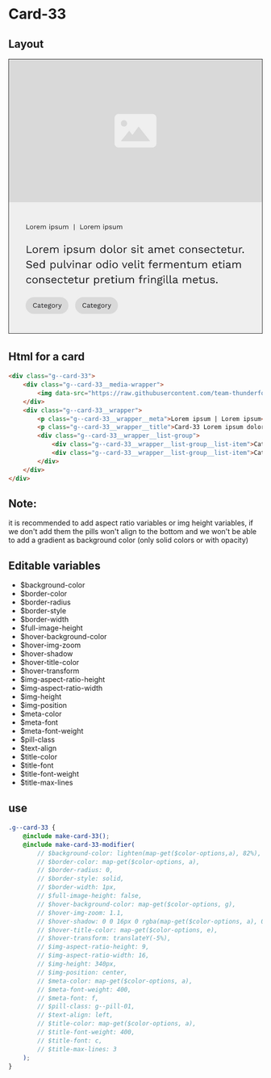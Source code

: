 # Card-33

## Layout

![alt text][card-33]

[card-33]: /src/img/global-components/card/card-33.jpg

## Html for a card

```html
<div class="g--card-33">
    <div class="g--card-33__media-wrapper">
        <img data-src="https://raw.githubusercontent.com/team-thunderfoot/ui/main/src/img/global-components/img-placeholder.jpg" src="/src/img/global-components/placeholder.jpg" alt="alt text" class="g--card-33__media-wrapper__media g--lazy-01" />
    </div>
    <div class="g--card-33__wrapper">
        <p class="g--card-33__wrapper__meta">Lorem ipsum | Lorem ipsum</p>
        <p class="g--card-33__wrapper__title">Card-33 Lorem ipsum dolor sit amet consectetur. Sed pulvinar odio velit fermentum etiam consectetur pretium fringilla metus.</p>
        <div class="g--card-33__wrapper__list-group">
            <div class="g--card-33__wrapper__list-group__list-item">Category</div>
            <div class="g--card-33__wrapper__list-group__list-item">Category</div>
        </div>
    </div>
</div>
```

## Note:

it is recommended to add aspect ratio variables or img height variables, if we don't add them the pills won't align to the bottom and we won't be able to add a gradient as background color (only solid colors or with opacity)

## Editable variables

-   $background-color
-   $border-color
-   $border-radius
-   $border-style
-   $border-width
-   $full-image-height
-   $hover-background-color
-   $hover-img-zoom
-   $hover-shadow
-   $hover-title-color
-   $hover-transform
-   $img-aspect-ratio-height
-   $img-aspect-ratio-width
-   $img-height
-   $img-position
-   $meta-color
-   $meta-font
-   $meta-font-weight
-   $pill-class
-   $text-align
-   $title-color
-   $title-font
-   $title-font-weight
-   $title-max-lines

## use

```scss
.g--card-33 {
    @include make-card-33();
    @include make-card-33-modifier(
        // $background-color: lighten(map-get($color-options,a), 82%),
        // $border-color: map-get($color-options, a),
        // $border-radius: 0,
        // $border-style: solid,
        // $border-width: 1px,
        // $full-image-height: false,
        // $hover-background-color: map-get($color-options, g),
        // $hover-img-zoom: 1.1,
        // $hover-shadow: 0 0 16px 0 rgba(map-get($color-options, a), 0.5),
        // $hover-title-color: map-get($color-options, e),
        // $hover-transform: translateY(-5%),
        // $img-aspect-ratio-height: 9,
        // $img-aspect-ratio-width: 16,
        // $img-height: 340px,
        // $img-position: center,
        // $meta-color: map-get($color-options, a),
        // $meta-font-weight: 400,
        // $meta-font: f,
        // $pill-class: g--pill-01,
        // $text-align: left,
        // $title-color: map-get($color-options, a),
        // $title-font-weight: 400,
        // $title-font: c,
        // $title-max-lines: 3
    );
}
```
